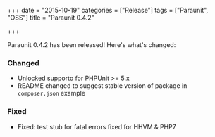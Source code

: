 +++
date = "2015-10-19"
categories = ["Release"]
tags = ["Paraunit", "OSS"]
title = "Paraunit 0.4.2"

+++

Paraunit 0.4.2 has been released! Here's what's changed:

### Changed

* Unlocked supporto for PHPUnit >= 5.x
* README changed to suggest stable version of package in `composer.json` example

### Fixed

* Fixed: test stub for fatal errors fixed for HHVM & PHP7
